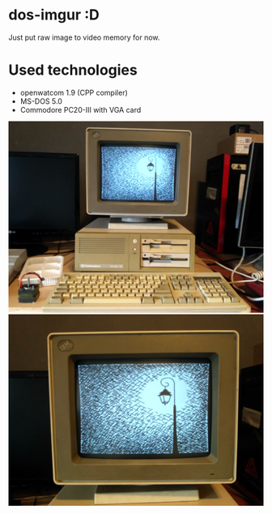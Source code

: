 # dos-imgur :D

Just put raw image to video memory for now.

Used technologies
=================

- openwatcom 1.9 (CPP compiler)
- MS-DOS 5.0
- Commodore PC20-III with VGA card


![XT pc whole](https://raw.githubusercontent.com/marmolak/dos-img/master/docs/imgs/2.jpg)
![XT pc detail](https://raw.githubusercontent.com/marmolak/dos-img/master/docs/imgs/1.jpg)
